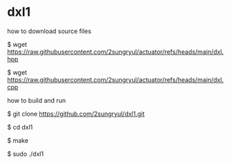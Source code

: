 # dxl1

how to download source files

$ wget https://raw.githubusercontent.com/2sungryul/actuator/refs/heads/main/dxl.hpp

$ wget https://raw.githubusercontent.com/2sungryul/actuator/refs/heads/main/dxl.cpp

how to build and run

$ git clone https://github.com/2sungryul/dxl1.git

$ cd dxl1

 $ make

 $ sudo ./dxl1
 
